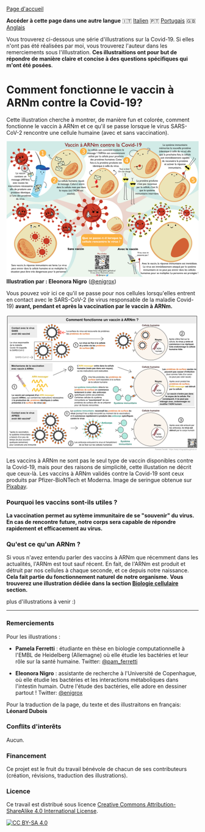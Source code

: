 [Page d'accueil](https://easy-infographics.github.io/fr/)

**Accéder à cette page dans une autre langue** 🇮🇹  [Italien](../it/) 🇵🇹 [Portugais](../pt/) 🇬🇧 [Anglais](../en/)

Vous trouverez ci-dessous une série d'illustrations sur la Covid-19. Si elles n'ont pas été réalisées par moi, vous trouverez l'auteur dans les remerciements sous l'illlustration.
**Ces illustraitions ont pour but de répondre de manière claire et concise à des questions spécifiques qui m'ont été posées**.

# Comment fonctionne le vaccin à ARNm contre la Covid-19?

Cette illustration cherche à montrer, de manière fun et colorée, comment fonctionne le vaccin à ARNm et ce qu'il se passe lorsque le virus SARS-CoV-2 rencontre une cellule humaine (avec et sans vaccination).

[![How does the mRNA vaccine work - French cartoon version](images/cartoon_vaccine_FR.png)](images/cartoon_vaccine_FR.png)
**Illustration par : Eleonora Nigro** ([@enigrox](https://twitter.com/enigrox))

Vous pouvez voir ici ce qu'il se passe pour nos cellules lorsqu'elles entrent en contact avec le SARS-CoV-2 (le virus responsable de la maladie Covid-19) **avant, pendant et après la vaccination par le vaccin à ARNm.**

[![How does the mRNA vaccine work - French version](images/vaccine_FR.png)](images/vaccine_FR.png)

Les vaccins à ARNm ne sont pas le seul type de vaccin disponibles contre la Covid-19, mais pour des raisons de simplicité, cette illustation ne décrit que ceux-là. Les vaccins à ARNm validés contre la Covid-19 sont ceux produits par Pfizer-BioNTech et Moderna. Image de seringue obtenue sur [Pixabay](https://pixabay.com/users/janjf93-3084263/).

### Pourquoi les vaccins sont-ils utiles ?

**La vaccination permet au sytème immunitaire de se "souvenir" du virus. En cas de rencontre future, notre corps sera capable de répondre rapidement et efficacement au virus.**

### Qu'est ce qu'un ARNm ?

Si vous n'avez entendu parler des vaccins à ARNm que récemment dans les actualités, l'ARNm est tout sauf récent. En fait, de l'ARNm est produit et détruit par nos cellules à chaque seconde, et ce depuis notre naissance.  **Cela fait partie du fonctionnement naturel de notre organisme.**
**Vous trouverez une illustration dédiée dans la section [Biologie cellulaire](https://easy-infographics.github.io/Cell_Biology/fr/) section.**

plus d'illustrations à venir :)

***

### Remerciements

Pour les illustrations :

* **Pamela Ferretti** : étudiante en thèse en biologie computationnelle à l'EMBL de Heidelberg (Allemagne) où elle étudie les bactéries et leur rôle sur la santé humaine. Twitter: [@pam_ferretti](https://twitter.com/pam_ferretti)

* **Eleonora Nigro** : assistante de recherche à l'Université de Copenhague, où elle étudie les bactéries et les interactions métaboliques dans l'intestin humain. Outre l'étude des bactéries, elle adore en dessiner partout ! Twitter: [@enigrox](https://twitter.com/enigrox)

Pour la traduction de la page, du texte et des illustraitons en français: **Léonard Dubois**

### Conflits d'interêts

Aucun.

### Financement

Ce projet est le fruit du travail bénévole de chacun de ses contributeurs (création, révisions, traduction des illustrations).

### Licence

Ce travail est distribué sous licence
[Creative Commons Attribution-ShareAlike 4.0 International License][cc-by-sa].

[![CC BY-SA 4.0][cc-by-sa-image]][cc-by-sa]

[cc-by-sa]: http://creativecommons.org/licenses/by-sa/4.0/
[cc-by-sa-image]: https://licensebuttons.net/l/by-sa/4.0/88x31.png
[cc-by-sa-shield]: https://img.shields.io/badge/License-CC%20BY--SA%204.0-lightgrey.svg
